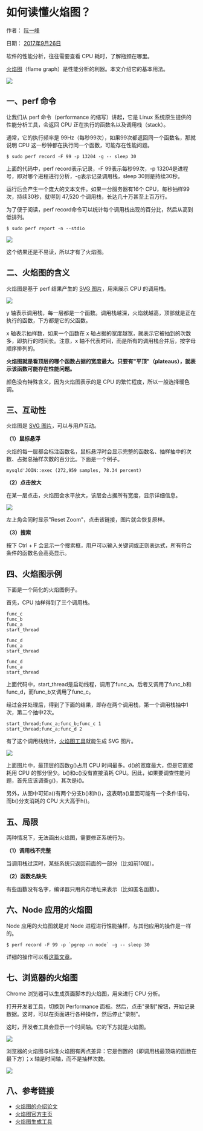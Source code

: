 # 如何读懂火焰图？

作者： [阮一峰][0]

日期： [2017年9月26日][1]

软件的性能分析，往往需要查看 CPU 耗时，了解瓶颈在哪里。

[火焰图][2]（flame graph）是性能分析的利器。本文介绍它的基本用法。

![][3]

## 一、perf 命令

让我们从 perf 命令（performance 的缩写）讲起，它是 Linux 系统原生提供的性能分析工具，会返回 CPU 正在执行的函数名以及调用栈（stack）。

通常，它的执行频率是 99Hz（每秒99次），如果99次都返回同一个函数名，那就说明 CPU 这一秒钟都在执行同一个函数，可能存在性能问题。

    
    $ sudo perf record -F 99 -p 13204 -g -- sleep 30
    

上面的代码中，perf record表示记录，-F 99表示每秒99次，-p 13204是进程号，即对哪个进程进行分析，-g表示记录调用栈，sleep 30则是持续30秒。

运行后会产生一个庞大的文本文件。如果一台服务器有16个 CPU，每秒抽样99次，持续30秒，就得到 47,520 个调用栈，长达几十万甚至上百万行。

为了便于阅读，perf record命令可以统计每个调用栈出现的百分比，然后从高到低排列。

    
    $ sudo perf report -n --stdio
    

![][4]

这个结果还是不易读，所以才有了火焰图。

## 二、火焰图的含义

火焰图是基于 perf 结果产生的 [SVG 图片][5]，用来展示 CPU 的调用栈。

[![](http://www.ruanyifeng.com/blogimg/asset/2017/bg2017092502.jpg)](http://queue.acm.org/downloads/2016/Gregg4.svg)

y 轴表示调用栈，每一层都是一个函数。调用栈越深，火焰就越高，顶部就是正在执行的函数，下方都是它的父函数。

x 轴表示抽样数，如果一个函数在 x 轴占据的宽度越宽，就表示它被抽到的次数多，即执行的时间长。注意，x 轴不代表时间，而是所有的调用栈合并后，按字母顺序排列的。

**火焰图就是看顶层的哪个函数占据的宽度最大。只要有"平顶"（plateaus），就表示该函数可能存在性能问题。**

颜色没有特殊含义，因为火焰图表示的是 CPU 的繁忙程度，所以一般选择暖色调。

## 三、互动性

火焰图是 [SVG 图片][5]，可以与用户互动。

**（1）鼠标悬浮**

火焰的每一层都会标注函数名，鼠标悬浮时会显示完整的函数名、抽样抽中的次数、占据总抽样次数的百分比。下面是一个例子。

    
    mysqld'JOIN::exec (272,959 samples, 78.34 percent)
    

**（2）点击放大**

在某一层点击，火焰图会水平放大，该层会占据所有宽度，显示详细信息。

![][6]

左上角会同时显示"Reset Zoom"，点击该链接，图片就会恢复原样。

**（3）搜索**

按下 Ctrl + F 会显示一个搜索框，用户可以输入关键词或正则表达式，所有符合条件的函数名会高亮显示。

## 四、火焰图示例

下面是一个简化的火焰图例子。

首先，CPU 抽样得到了三个调用栈。

    
    func_c 
    func_b 
    func_a 
    start_thread 
    
    func_d 
    func_a 
    start_thread 
    
    func_d 
    func_a 
    start_thread
    

上面代码中，start_thread是启动线程，调用了func_a。后者又调用了func_b和func_d，而func_b又调用了func_c。

经过合并处理后，得到了下面的结果，即存在两个调用栈，第一个调用栈抽中1次，第二个抽中2次。

    
    start_thread;func_a;func_b;func_c 1 
    start_thread;func_a;func_d 2
    

有了这个调用栈统计，[火焰图工具][7]就能生成 SVG 图片。

![][8]

上面图片中，最顶层的函数g()占用 CPU 时间最多。d()的宽度最大，但是它直接耗用 CPU 的部分很少。b()和c()没有直接消耗 CPU。因此，如果要调查性能问题，首先应该调查g()，其次是i()。

另外，从图中可知a()有两个分支b()和h()，这表明a()里面可能有一个条件语句，而b()分支消耗的 CPU 大大高于h()。

## 五、局限

两种情况下，无法画出火焰图，需要修正系统行为。

**（1）调用栈不完整**

当调用栈过深时，某些系统只返回前面的一部分（比如前10层）。

**（2）函数名缺失**

有些函数没有名字，编译器只用内存地址来表示（比如匿名函数）。

## 六、Node 应用的火焰图

Node 应用的火焰图就是对 Node 进程进行性能抽样，与其他应用的操作是一样的。

    
    $ perf record -F 99 -p `pgrep -n node` -g -- sleep 30
    

详细的操作可以看[这篇文章][9]。

## 七、浏览器的火焰图

Chrome 浏览器可以生成页面脚本的火焰图，用来进行 CPU 分析。

打开开发者工具，切换到 Performance 面板。然后，点击"录制"按钮，开始记录数据。这时，可以在页面进行各种操作，然后停止"录制"。

这时，开发者工具会显示一个时间轴。它的下方就是火焰图。

![][10]

浏览器的火焰图与标准火焰图有两点差异：它是倒置的（即调用栈最顶端的函数在最下方）；x 轴是时间轴，而不是抽样次数。

![][11]

## 八、参考链接

* [火焰图的介绍论文][12]
* [火焰图官方主页][2]
* [火焰图生成工具][7]

[0]: http://www.ruanyifeng.com
[1]: http://www.ruanyifeng.com/blog/2017/09/
[2]: http://www.brendangregg.com/flamegraphs.html
[3]: ./img/bg2017092502.jpg
[4]: ./img/bg2017092501.jpg
[5]: http://queue.acm.org/downloads/2016/Gregg4.svg
[6]: ./img/bg2017092503.jpg
[7]: https://github.com/brendangregg/FlameGraph
[8]: ./img/bg2017092504.jpg
[9]: http://www.brendangregg.com/blog/2014-09-17/node-flame-graphs-on-linux.html
[10]: ./img/bg2017092505.jpg
[11]: ./img/bg2017092506.jpg
[12]: http://queue.acm.org/detail.cfm?id=2927301